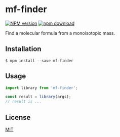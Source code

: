 # mf-finder

  [![NPM version][npm-image]][npm-url]
  [![npm download][download-image]][download-url]

Find a molecular formula from a monoisotopic mass.

## Installation

`$ npm install --save mf-finder`

## Usage

```js
import library from 'mf-finder';

const result = library(args);
// result is ...
```

## License

  [MIT](./LICENSE)

[npm-image]: https://img.shields.io/npm/v/mf-finder.svg?style=flat-square
[npm-url]: https://www.npmjs.com/package/mf-finder
[download-image]: https://img.shields.io/npm/dm/mf-finder.svg?style=flat-square
[download-url]: https://www.npmjs.com/package/mf-finder
